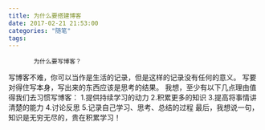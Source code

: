 ```yaml
---
title: 为什么要搭建博客
date: 2017-02-21 21:53:00
categories: "随笔"
tags:
---
```

           为什么要写博客？
写博客不难，你可以当作是生活的记录，但是这样的记录没有任何的意义。
写要对得住写本身，写出来的东西应该是思考的结果。
我想，至少有以下几点理由值得我们去习惯写博客：
  1.提供持续学习的动力
  2.积累更多的知识
  3.提高将事情讲清楚的能力
  4.讨论反思
  5.记录自己学习、思考、总结的过程
最后，我想说一句，知识是无穷无尽的，贵在积累学习！
